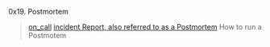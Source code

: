 0x19. Postmortem
> [on_call](https://alx-intranet.hbtn.io/concepts/391~)
> [incident Report, also referred to as a Postmortem](https://sysadmincasts.com/episodes/20-how-to-write-an-incident-report-postmortem)
> How to run a Postmotem
